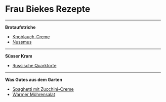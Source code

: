 # Frau Biekes Rezepte

---
**Brotaufstriche**

- [Knoblauch-Creme](https://github.com/GittiFix42/GittiFix42.github.io/blob/main/Knoblauch-Creme.adoc)
- [Nussmus](https://github.com/GittiFix42/GittiFix42.github.io/blob/main/Nussmus.adoc)

---
**Süsser Kram**

- [Russische Quarktorte](https://github.com/GittiFix42/GittiFix42.github.io/blob/main/RussischeQuarktorte.adoc)

---
**Was Gutes aus dem Garten**

- [Spaghetti mit Zucchini-Creme](https://github.com/GittiFix42/GittiFix42.github.io/blob/main/SpaghettiMitZucchiniCreme.adoc)
- [Warmer Möhrensalat](https://github.com/GittiFix42/GittiFix42.github.io/blob/main/WarmerMoehrensalat.adoc)
